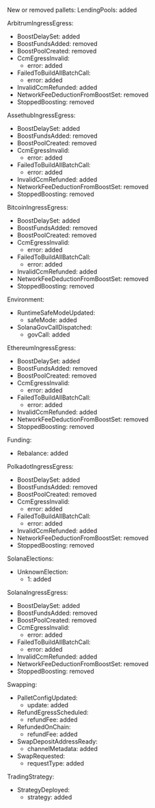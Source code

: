 New or removed pallets:
  LendingPools: added

ArbitrumIngressEgress:
  - BoostDelaySet: added
  - BoostFundsAdded: removed
  - BoostPoolCreated: removed
  - CcmEgressInvalid:
    - error: added
  - FailedToBuildAllBatchCall:
    - error: added
  - InvalidCcmRefunded: added
  - NetworkFeeDeductionFromBoostSet: removed
  - StoppedBoosting: removed

AssethubIngressEgress:
  - BoostDelaySet: added
  - BoostFundsAdded: removed
  - BoostPoolCreated: removed
  - CcmEgressInvalid:
    - error: added
  - FailedToBuildAllBatchCall:
    - error: added
  - InvalidCcmRefunded: added
  - NetworkFeeDeductionFromBoostSet: removed
  - StoppedBoosting: removed

BitcoinIngressEgress:
  - BoostDelaySet: added
  - BoostFundsAdded: removed
  - BoostPoolCreated: removed
  - CcmEgressInvalid:
    - error: added
  - FailedToBuildAllBatchCall:
    - error: added
  - InvalidCcmRefunded: added
  - NetworkFeeDeductionFromBoostSet: removed
  - StoppedBoosting: removed

Environment:
  - RuntimeSafeModeUpdated:
    - safeMode: added
  - SolanaGovCallDispatched:
    - govCall: added

EthereumIngressEgress:
  - BoostDelaySet: added
  - BoostFundsAdded: removed
  - BoostPoolCreated: removed
  - CcmEgressInvalid:
    - error: added
  - FailedToBuildAllBatchCall:
    - error: added
  - InvalidCcmRefunded: added
  - NetworkFeeDeductionFromBoostSet: removed
  - StoppedBoosting: removed

Funding:
  - Rebalance: added

PolkadotIngressEgress:
  - BoostDelaySet: added
  - BoostFundsAdded: removed
  - BoostPoolCreated: removed
  - CcmEgressInvalid:
    - error: added
  - FailedToBuildAllBatchCall:
    - error: added
  - InvalidCcmRefunded: added
  - NetworkFeeDeductionFromBoostSet: removed
  - StoppedBoosting: removed

SolanaElections:
  - UnknownElection:
    - 1: added

SolanaIngressEgress:
  - BoostDelaySet: added
  - BoostFundsAdded: removed
  - BoostPoolCreated: removed
  - CcmEgressInvalid:
    - error: added
  - FailedToBuildAllBatchCall:
    - error: added
  - InvalidCcmRefunded: added
  - NetworkFeeDeductionFromBoostSet: removed
  - StoppedBoosting: removed

Swapping:
  - PalletConfigUpdated:
    - update: added
  - RefundEgressScheduled:
    - refundFee: added
  - RefundedOnChain:
    - refundFee: added
  - SwapDepositAddressReady:
    - channelMetadata: added
  - SwapRequested:
    - requestType: added

TradingStrategy:
  - StrategyDeployed:
    - strategy: added
